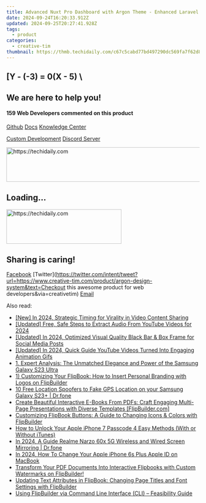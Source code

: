 ```yaml
---
title: Advanced Nuxt Pro Dashboard with Argon Theme - Enhanced Laravel Integration by Creative Tim
date: 2024-09-24T16:20:33.912Z
updated: 2024-09-25T20:27:41.928Z
tags:
  - product
categories:
  - creative-tim
thumbnail: https://thmb.techidaily.com/c67c5cabd77bd497290dc569fa7f62d814f0daa9ae95d19e4c91539b2a1b2dd0.jpg
---
```


## \[Y - (-3) = 0(X - 5) \

## We are here to help you!

#### 159 Web Developers commented on this product

[Github](https://github.com/creativetimofficial/argon-design-system) [Docs](https://tools.techidaily.com/creative-tim/products/) [Knowledge Center](https://tools.techidaily.com/creative-tim/products/) 

[Custom Development](https://tools.techidaily.com/creative-tim/products/) [Discord Server](https://discord.com/invite/FhCJCaHdQa) 

<!-- affiliate ads begin -->
<a href="https://aligracehair.sjv.io/c/5597632/2087239/19272" target="_top" id="2087239">
  <img src="//a.impactradius-go.com/display-ad/19272-2087239" border="0" alt="https://techidaily.com" width="728" height="90"/>
</a>
<img height="0" width="0" src="https://aligracehair.sjv.io/i/5597632/2087239/19272" style="position:absolute;visibility:hidden;" border="0" />
<!-- affiliate ads end -->

## Loading...

<!-- affiliate ads begin -->
<a href="https://laganoo.pxf.io/c/5597632/1528681/16446" target="_top" id="1528681">
  <img src="//a.impactradius-go.com/display-ad/16446-1528681" border="0" alt="https://techidaily.com" width="300" height="90"/>
</a>
<img height="0" width="0" src="https://laganoo.pxf.io/i/5597632/1528681/16446" style="position:absolute;visibility:hidden;" border="0" />
<!-- affiliate ads end -->

## Sharing is caring!

[Facebook](https://www.facebook.com/sharer/sharer.php?u=https://www.creative-tim.com/product/argon-design-system?src=sdkpreparse) [Twitter](https://twitter.com/intent/tweet?url=https://www.creative-tim.com/product/argon-design-system&text=Checkout this awesome product for web developers&via=creativetim) [Email](https://tools.techidaily.com/creative-tim/products/)

<ins class="adsbygoogle"
     style="display:block"
     data-ad-format="autorelaxed"
     data-ad-client="ca-pub-7571918770474297"
     data-ad-slot="1223367746"></ins>

<ins class="adsbygoogle"
     style="display:block"
     data-ad-client="ca-pub-7571918770474297"
     data-ad-slot="8358498916"
     data-ad-format="auto"
     data-full-width-responsive="true"></ins>

<span class="atpl-alsoreadstyle">Also read:</span>
<div><ul>
<li><a href="https://youtube-lab.techidaily.com/n-2024-strategic-timing-for-virality-in-video-content-sharing/"><u>[New] In 2024, Strategic Timing for Virality in Video Content Sharing</u></a></li>
<li><a href="https://eaxpv-info.techidaily.com/updated-free-safe-steps-to-extract-audio-from-youtube-videos-for-2024/"><u>[Updated] Free, Safe Steps to Extract Audio From YouTube Videos for 2024</u></a></li>
<li><a href="https://facebook-clips.techidaily.com/updated-in-2024-optimized-visual-quality-black-bar-and-box-frame-for-social-media-posts/"><u>[Updated] In 2024, Optimized Visual Quality Black Bar & Box Frame for Social Media Posts</u></a></li>
<li><a href="https://youtube-data.techidaily.com/ed-in-2024-quick-guide-youtube-videos-turned-into-engaging-animation-gifs/"><u>[Updated] In 2024, Quick Guide YouTube Videos Turned Into Engaging Animation Gifs</u></a></li>
<li><a href="https://hardware-reviews.techidaily.com/1-expert-analysis-the-unmatched-elegance-and-power-of-the-samsung-galaxy-s23-ultra/"><u>1. Expert Analysis: The Unmatched Elegance and Power of the Samsung Galaxy S23 Ultra</u></a></li>
<li><a href="https://win-fantastic.techidaily.com/1-customizing-your-flipbook-how-to-insert-personal-branding-with-logos-on-flipbuilder/"><u>1) Customizing Your FlipBook: How to Insert Personal Branding with Logos on FlipBuilder</u></a></li>
<li><a href="https://android-location.techidaily.com/10-free-location-spoofers-to-fake-gps-location-on-your-samsung-galaxy-s23plus-drfone-by-drfone-virtual/"><u>10 Free Location Spoofers to Fake GPS Location on your Samsung Galaxy S23+ | Dr.fone</u></a></li>
<li><a href="https://win-fantastic.techidaily.com/create-beautiful-interactive-e-books-from-pdfs-craft-engaging-multi-page-presentations-with-diverse-templates-flipbuildercom/"><u>Create Beautiful Interactive E-Books From PDFs: Craft Engaging Multi-Page Presentations with Diverse Templates [FlipBuilder.com]</u></a></li>
<li><a href="https://win-fantastic.techidaily.com/customizing-flipbook-buttons-a-guide-to-changing-icons-and-colors-with-flipbuilder/"><u>Customizing FlipBook Buttons: A Guide to Changing Icons & Colors with FlipBuilder</u></a></li>
<li><a href="https://ios-unlock.techidaily.com/how-to-unlock-your-apple-iphone-7-passcode-4-easy-methods-with-or-without-itunes-by-drfone-ios/"><u>How to Unlock Your Apple iPhone 7 Passcode 4 Easy Methods (With or Without iTunes)</u></a></li>
<li><a href="https://screen-mirror.techidaily.com/in-2024-a-guide-realme-narzo-60x-5g-wireless-and-wired-screen-mirroring-drfone-by-drfone-android/"><u>In 2024, A Guide Realme Narzo 60x 5G Wireless and Wired Screen Mirroring | Dr.fone</u></a></li>
<li><a href="https://apple-account.techidaily.com/in-2024-how-to-change-your-apple-iphone-6s-plus-apple-id-on-macbook-by-drfone-ios/"><u>In 2024, How To Change Your Apple iPhone 6s Plus Apple ID on MacBook</u></a></li>
<li><a href="https://win-fantastic.techidaily.com/transform-your-pdf-documents-into-interactive-flipbooks-with-custom-watermarks-on-flipbuilder/"><u>Transform Your PDF Documents Into Interactive Flipbooks with Custom Watermarks on FlipBuilder!</u></a></li>
<li><a href="https://win-fantastic.techidaily.com/updating-text-attributes-in-flipbook-changing-page-titles-and-font-settings-with-flipbuilder/"><u>Updating Text Attributes in FlipBook: Changing Page Titles and Font Settings with FlipBuilder</u></a></li>
<li><a href="https://win-fantastic.techidaily.com/using-flipbuilder-via-command-line-interface-cli-feasibility-guide/"><u>Using FlipBuilder via Command Line Interface (CLI) – Feasibility Guide</u></a></li>
</ul></div>

